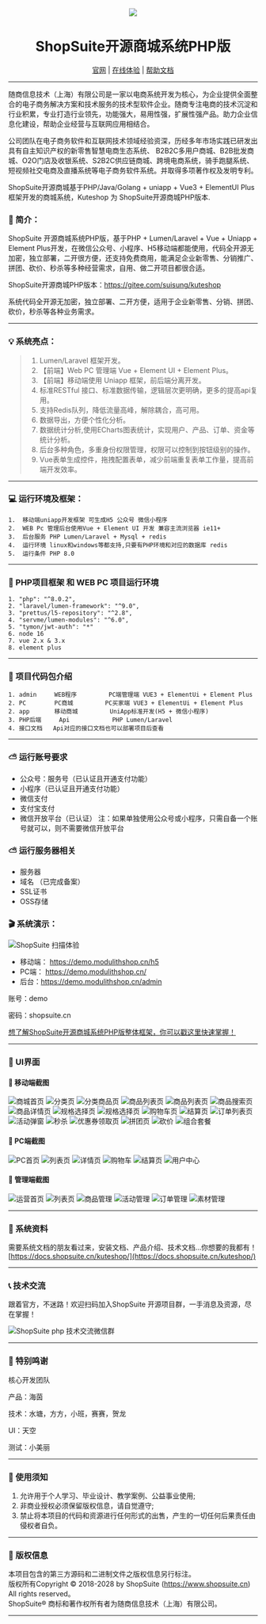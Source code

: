 


<div align="center" style="margin-top: 10px">
    <img src="https://www.shopsuite.cn/uploads/static/icon-s-default.png" />
</div>
<div align="center">

# ShopSuite开源商城系统PHP版

</div>

<div align="center">

[官网](https://www.shopsuite.cn) | [在线体验](https://demo.Kuteshop.cn) | [帮助文档](https://docs.shopsuite.cn/kuteshop/)

</div>

---


随商信息技术（上海）有限公司是一家以电商系统开发为核心，为企业提供全面整合的电子商务解决方案和技术服务的技术型软件企业。随商专注电商的技术沉淀和行业积累，专业打造行业领先，功能强大，易用性强，扩展性强产品。助力企业信息化建设，帮助企业经营与互联网应用相结合。

公司团队在电子商务软件和互联网技术领域经验资深，历经多年市场实践已研发出具有自主知识产权的新零售智慧电商生态系统、 B2B2C多用户商城、B2B批发商城、O2O门店及收银系统、S2B2C供应链商城、跨境电商系统，骑手跑腿系统、短视频社交电商及直播系统等电子商务软件系统。并取得多项著作权及发明专利。

ShopSuite开源商城基于PHP/Java/Golang + uniapp + Vue3 + ElementUI Plus框架开发的商城系统，Kuteshop 为 ShopSuite开源商城PHP版本.



### 📖 简介：

ShopSuite 开源商城系统PHP版，基于PHP + Lumen/Laravel + Vue + Uniapp + Element Plus开发，在微信公众号、小程序、H5移动端都能使用，代码全开源无加密，独立部署，二开很方便，还支持免费商用，能满足企业新零售、分销推广、拼团、砍价、秒杀等多种经营需求，自用、做二开项目都很合适。

ShopSuite开源商城PHP版本：https://gitee.com/suisung/kuteshop


系统代码全开源无加密，独立部署、二开方便，适用于企业新零售、分销、拼团、砍价，秒杀等各种业务需求。

---

### 💡 系统亮点：
>1. Lumen/Laravel 框架开发。  <br>
>2. 【前端】Web PC 管理端 Vue + Element UI + Element Plus。<br>
>3. 【前端】移动端使用 Uniapp 框架，前后端分离开发。<br>
>4. 标准RESTful 接口、标准数据传输，逻辑层次更明确，更多的提高api复用。<br>
>5. 支持Redis队列，降低流量高峰，解除耦合，高可用。<br>
>6. 数据导出，方便个性化分析。<br>
>7. 数据统计分析,使用ECharts图表统计，实现用户、产品、订单、资金等统计分析。<br>
>8. 后台多种角色，多重身份权限管理，权限可以控制到按钮级别的操作。<br>
>9. Vue表单生成控件，拖拽配置表单，减少前端重复表单工作量，提高前端开发效率。<br>

---

### 💻 运行环境及框架：
~~~
1.	移动端uniapp开发框架 可生成H5 公众号 微信小程序
2.	WEB Pc 管理后台使用Vue + Element UI 开发 兼容主流浏览器 ie11+
3.	后台服务 PHP Lumen/Laravel + Mysql + redis
4.	运行环境 linux和windows等都支持,只要有PHP环境和对应的数据库 redis
5.	运行条件 PHP 8.0
~~~

---


### 🔧 PHP项目框架 和 WEB PC 项目运行环境
~~~
1. "php": "^8.0.2",
2. "laravel/lumen-framework": "^9.0",
3. "prettus/l5-repository": "^2.8",
4. "servme/lumen-modules": "^6.0",
5. "tymon/jwt-auth": "*"
6. node 16
7. vue 2.x & 3.x
8. element plus
~~~

---

### 🧭 项目代码包介绍
~~~
1. admin     WEB程序         PC端管理端 VUE3 + ElementUi + Element Plus
2. PC        PC商城         PC买家端 VUE3 + ElementUi + Element Plus
2. app       移动商城         UniApp标准开发(H5 + 微信小程序)
3. PHP后端     Api            PHP Lumen/Laravel
4. 接口文档   Api对应的接口文档也可以部署项目后查看
~~~


---


### ⛅ 运行账号要求
- 公众号：服务号（已认证且开通支付功能）
- 小程序（已认证且开通支付功能）
- 微信支付
- 支付宝支付
- 微信开放平台（已认证）
  注：如果单独使用公众号或小程序，只需自备一个账号就可以，则不需要微信开放平台

### ⛅ 运行服务器相关
- 服务器
- 域名 （已完成备案）
- SSL证书
- OSS存储


### 🎬 系统演示：

![](https://docs.shopsuite.cn/modulithshop/demo_qrcode.png "ShopSuite 扫描体验")


- 移动端： https://demo.modulithshop.cn/h5
- PC端： https://demo.modulithshop.cn/
- 后台：https://demo.modulithshop.cn/admin

账号：demo

密码：shopsuite.cn

[想了解ShopSuite开源商城系统PHP版整体框架，你可以戳这里快速掌握！](https://docs.shopsuite.cn/kuteshop/)

---
### 💟 UI界面

#### 📱 移动端截图


![商城首页](https://docs.shopsuite.cn/modulithshop/intro/32398547-2363-48ca-a25c-818d28507df9.png "自定义装修商城首页")
![分类页](https://docs.shopsuite.cn/modulithshop/intro/e1f71dba-8a08-404b-b876-f635845d075e.png "三级分类页")
![分类商品页](https://docs.shopsuite.cn/modulithshop/intro/e2026e33-0e24-4d53-a818-fcebb4b9ab72.png "一二级分类展示商品")
![商品列表页](https://docs.shopsuite.cn/modulithshop/intro/daee2998-ae85-4849-970e-a111e45dfc2b.png "商品列表页")
![商品列表页](https://docs.shopsuite.cn/modulithshop/intro/b438933f-447c-41bf-97f9-43c8a10f1483.png "商品列表搜索过滤")
![商品搜索页](https://docs.shopsuite.cn/modulithshop/intro/3e5b3c3f-627c-485e-909e-b25fc3e87596.png "商品搜索页")
![商品详情页](https://docs.shopsuite.cn/modulithshop/intro/4b6ce8b4-2dc0-45ba-8c78-c6a1c5e39b4e.png "商品详情页")
![规格选择页](https://docs.shopsuite.cn/modulithshop/intro/3f4cf9ea-7564-449d-a029-fd66d536e1fc.png "商品规格选择-零售模式")
![规格选择页](https://docs.shopsuite.cn/modulithshop/intro/070c4e1a-ea6c-4c43-8453-cab0077f3eb1.png "商品规格选择-B2B批发模式")
![购物车页](https://docs.shopsuite.cn/modulithshop/intro/e3e4f9b7-3c01-4ed6-bcd2-2751865ea40b.png "购物车页")
![结算页](https://docs.shopsuite.cn/modulithshop/intro/37dada65-f291-4828-86bf-2d0892c06371.png "结算页")
![订单列表页](https://docs.shopsuite.cn/modulithshop/intro/48ab1bc2-7223-4833-acd8-4dd67fc99bf3.png "订单列表页")
![活动弹窗](https://docs.shopsuite.cn/modulithshop/intro/4d91d8e1-cff1-4b27-a243-48f279d6ee45.png "活动弹窗")
![秒杀](https://docs.shopsuite.cn/modulithshop/intro/53e718dd-b0b7-4677-b3cd-3b0b4efc6ae3.png "秒杀活动页")
![优惠券领取页](https://docs.shopsuite.cn/modulithshop/intro/a9c0e2d3-2d07-4f1d-be08-e8c0e5f74ef2.png "优惠券领取页")
![拼团页](https://docs.shopsuite.cn/modulithshop/intro/f8a7fc61-1f91-4449-9519-7a7ec2117ec3.png "拼团页")
![砍价](https://docs.shopsuite.cn/modulithshop/intro/28908e03-0e7e-417c-b207-e7b73e64b23c.png "砍价")
![组合套餐](https://docs.shopsuite.cn/modulithshop/intro/05cf565b-bc5b-42c9-a316-800c83fcf679.png "组合套餐")




#### 🔹 PC端截图
![PC首页](https://docs.shopsuite.cn/modulithshop/intro/pc/index.jpg "PC首页")
![列表页](https://docs.shopsuite.cn/modulithshop/intro/pc/list.jpg "列表页")
![详情页](https://docs.shopsuite.cn/modulithshop/intro/pc/detail.jpg "详情页")
![购物车](https://docs.shopsuite.cn/modulithshop/intro/pc/cart.jpg "购物车")
![结算页](https://docs.shopsuite.cn/modulithshop/intro/pc/checkout.jpg "结算页")
![用户中心](https://docs.shopsuite.cn/modulithshop/intro/pc/center.jpg "用户中心")

#### 🔹 管理端截图

![运营首页](https://docs.shopsuite.cn/modulithshop/intro/admin/analytics.png "运营首页")
![列表页](https://docs.shopsuite.cn/modulithshop/intro/admin/diy.png "首页自定义装修")
![商品管理](https://docs.shopsuite.cn/modulithshop/intro/admin/product.png "商品管理")
![活动管理](https://docs.shopsuite.cn/modulithshop/intro/admin/activity.png "活动管理")
![订单管理](https://docs.shopsuite.cn/modulithshop/intro/admin/order.png "订单管理")
![素材管理](https://docs.shopsuite.cn/modulithshop/intro/admin/media.png "素材管理")


---

### 📃 系统资料
需要系统文档的朋友看过来，安装文档、产品介绍、技术文档...你想要的我都有！
[https://docs.shopsuite.cn/kuteshop/](https://docs.shopsuite.cn/kuteshop/)


---


### 📞 技术交流
跟着官方，不迷路！欢迎扫码加入ShopSuite 开源项目群，一手消息及资源，尽在掌握！<br>

![](https://docs.shopsuite.cn/kuteshop/contact_php_qr.png "ShopSuite php 技术交流微信群")


---

### 💌 特别鸣谢
核心开发团队

产品：海茵

技术：水塘，方方，小班，赛赛，贺龙

UI：天空

测试：小美丽

---

### 🔔 使用须知
1. 允许用于个人学习、毕业设计、教学案例、公益事业使用;<br>
2. 非商业授权必须保留版权信息，请自觉遵守;<br>
3. 禁止将本项目的代码和资源进行任何形式的出售，产生的一切任何后果责任由侵权者自负。<br>

---
### 👑 版权信息
本项目包含的第三方源码和二进制文件之版权信息另行标注。<br>
版权所有Copyright © 2018-2028 by ShopSuite (https://www.shopsuite.cn)<br>
All rights reserved。<br>
ShopSuite® 商标和著作权所有者为随商信息技术（上海）有限公司。<br>

---
